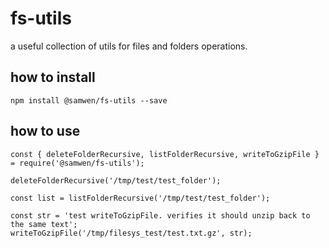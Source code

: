# fs-utils

a useful collection of utils for files and folders operations.

## how to install

    npm install @samwen/fs-utils --save

## how to use

    const { deleteFolderRecursive, listFolderRecursive, writeToGzipFile } = require('@samwen/fs-utils');
    
    deleteFolderRecursive('/tmp/test/test_folder');
    
    const list = listFolderRecursive('/tmp/test/test_folder');
    
    const str = 'test writeToGzipFile. verifies it should unzip back to the same text';
    writeToGzipFile('/tmp/filesys_test/test.txt.gz', str);
